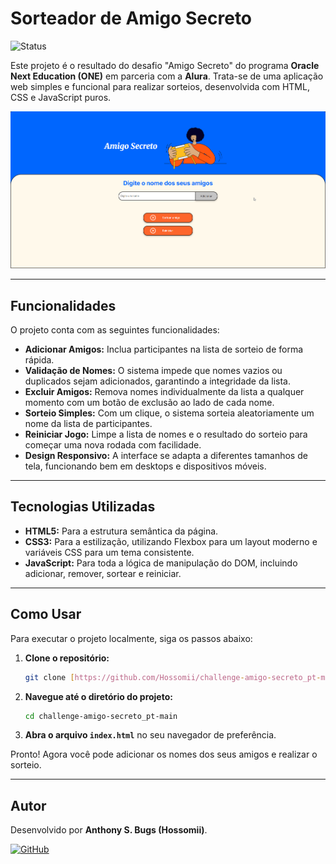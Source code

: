 # Sorteador de Amigo Secreto

![Status](https://img.shields.io/badge/status-concluído-brightgreen)

Este projeto é o resultado do desafio "Amigo Secreto" do programa **Oracle Next Education (ONE)** em parceria com a **Alura**. Trata-se de uma aplicação web simples e funcional para realizar sorteios, desenvolvida com HTML, CSS e JavaScript puros.

![Demonstração do Sorteador](assets/demonstracao.gif)

---

## Funcionalidades

O projeto conta com as seguintes funcionalidades:

* **Adicionar Amigos:** Inclua participantes na lista de sorteio de forma rápida.
* **Validação de Nomes:** O sistema impede que nomes vazios ou duplicados sejam adicionados, garantindo a integridade da lista.
* **Excluir Amigos:** Remova nomes individualmente da lista a qualquer momento com um botão de exclusão ao lado de cada nome.
* **Sorteio Simples:** Com um clique, o sistema sorteia aleatoriamente um nome da lista de participantes.
* **Reiniciar Jogo:** Limpe a lista de nomes e o resultado do sorteio para começar uma nova rodada com facilidade.
* **Design Responsivo:** A interface se adapta a diferentes tamanhos de tela, funcionando bem em desktops e dispositivos móveis.

---

## Tecnologias Utilizadas

* **HTML5:** Para a estrutura semântica da página.
* **CSS3:** Para a estilização, utilizando Flexbox para um layout moderno e variáveis CSS para um tema consistente.
* **JavaScript:** Para toda a lógica de manipulação do DOM, incluindo adicionar, remover, sortear e reiniciar.

---

## Como Usar

Para executar o projeto localmente, siga os passos abaixo:

1.  **Clone o repositório:**
    ```bash
    git clone [https://github.com/Hossomii/challenge-amigo-secreto_pt-main.git](https://github.com/Hossomii/challenge-amigo-secreto_pt-main.git)
    ```
2.  **Navegue até o diretório do projeto:**
    ```bash
    cd challenge-amigo-secreto_pt-main
    ```
3.  **Abra o arquivo `index.html`** no seu navegador de preferência.

Pronto! Agora você pode adicionar os nomes dos seus amigos e realizar o sorteio.

---

## Autor

Desenvolvido por **Anthony S. Bugs (Hossomii)**.

[![GitHub](https://img.shields.io/badge/GitHub-100000?style=for-the-badge&logo=github&logoColor=white)](https://github.com/Hossomii)